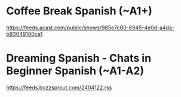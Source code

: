 # Coffee Break Spanish (~A1+)
https://feeds.acast.com/public/shows/985e7c00-8945-4e0d-a4da-b93049180ce1
# Dreaming Spanish - Chats in Beginner Spanish (~A1-A2)
https://feeds.buzzsprout.com/2404122.rss
